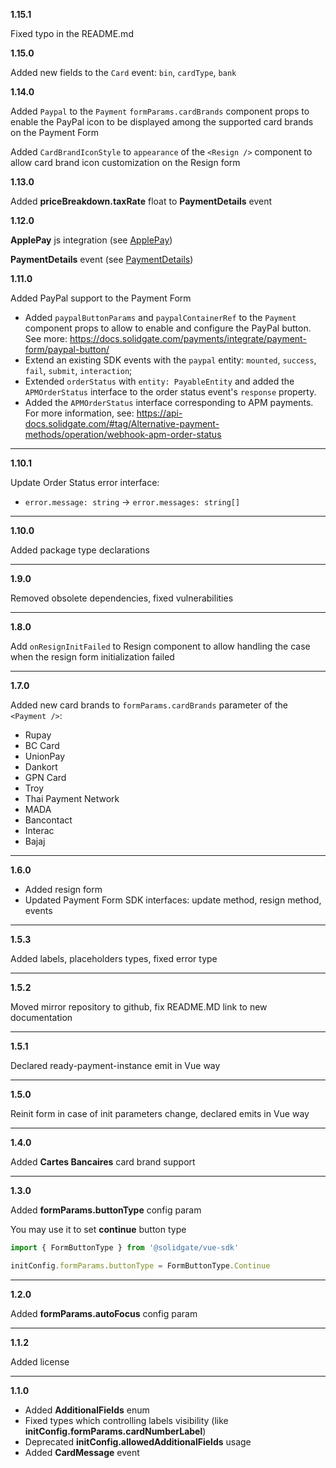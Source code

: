 **1.15.1**

Fixed typo in the README.md

**1.15.0**

Added new fields to the `Card` event: `bin`, `cardType`, `bank`

**1.14.0**

Added `Paypal` to the `Payment` `formParams.cardBrands` component props to enable the PayPal icon to be displayed among the supported card brands on the Payment Form

Added `CardBrandIconStyle` to `appearance` of the `<Resign />` component to allow card brand icon customization on the Resign form

**1.13.0**

Added **priceBreakdown.taxRate** float to **PaymentDetails** event

**1.12.0**

**ApplePay** js integration (see [ApplePay](https://docs.solidgate.com/payments/integrate/payment-form/apple-pay/))

**PaymentDetails** event (see [PaymentDetails](https://docs.solidgate.com/payments/integrate/payment-form/form-events/#payment-details))

**1.11.0**

Added PayPal support to the Payment Form

- Added `paypalButtonParams` and `paypalContainerRef` to the `Payment` component props to allow to enable and configure the PayPal button. See more: https://docs.solidgate.com/payments/integrate/payment-form/paypal-button/
- Extend an existing SDK events with the `paypal` entity: `mounted`, `success`, `fail`, `submit`, `interaction`;
- Extended `orderStatus` with `entity: PayableEntity` and added the `APMOrderStatus` interface to the order status event's `response` property.
- Added the `APMOrderStatus` interface corresponding to APM payments. For more information, see: https://api-docs.solidgate.com/#tag/Alternative-payment-methods/operation/webhook-apm-order-status

***

**1.10.1**

Update Order Status error interface:
- `error.message: string` -> `error.messages: string[]`

***

**1.10.0**

Added package type declarations

***

**1.9.0**

Removed obsolete dependencies, fixed vulnerabilities

***

**1.8.0**

Add `onResignInitFailed` to Resign component to allow handling the case when the resign form initialization failed

***

**1.7.0**

Added new card brands to `formParams.cardBrands` parameter of the `<Payment />`:

- Rupay
- BC Card
- UnionPay
- Dankort
- GPN Card
- Troy
- Thai Payment Network
- MADA
- Bancontact
- Interac
- Bajaj

***

**1.6.0**

- Added resign form
- Updated Payment Form SDK interfaces: update method, resign method, events

***

**1.5.3**

Added labels, placeholders types, fixed error type

***

**1.5.2**

Moved mirror repository to github, fix README.MD link to new documentation

***

**1.5.1**

Declared ready-payment-instance emit in Vue way

***

**1.5.0**

Reinit form in case of init parameters change, declared emits in Vue way

***

**1.4.0**

Added  **Cartes Bancaires** card brand support

***

**1.3.0**

Added **formParams.buttonType** config param

You may use it to set **continue** button type
```typescript
import { FormButtonType } from '@solidgate/vue-sdk'

initConfig.formParams.buttonType = FormButtonType.Continue
```

***

**1.2.0**

Added **formParams.autoFocus** config param

***

**1.1.2**

Added license

***

**1.1.0**


- Added **AdditionalFields** enum
- Fixed types which controlling labels visibility (like **initConfig.formParams.cardNumberLabel**)
- Deprecated **initConfig.allowedAdditionalFields** usage
- Added **CardMessage** event
